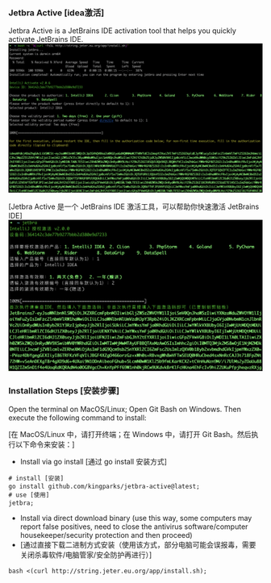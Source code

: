 ### Jetbra Active [idea激活]
Jetbra Active is a JetBrains IDE activation tool that helps you quickly activate JetBrains IDE.
![img_7.png](./img/img.png)

[Jetbra Active 是一个 JetBrains IDE 激活工具，可以帮助你快速激活 JetBrains IDE]
![img_7.png](./img/img_2.png)


### Installation Steps [安装步骤]

Open the terminal on MacOS/Linux; Open Git Bash on Windows. Then execute the following command to install:

[在 MacOS/Linux 中，请打开终端；在 Windows 中，请打开 Git Bash。然后执行以下命令来安装：]

* Install via go install [通过 go install 安装方式]
```shell
# install [安装]
go install github.com/kingparks/jetbra-active@latest;
# use [使用]
jetbra;
```

* Install via direct download binary (use this way, some computers may report false positives, need to close the antivirus software/computer housekeeper/security protection and then proceed)
* [通过直接下载二进制方式安装（使用该方式，部分电脑可能会误报毒，需要关闭杀毒软件/电脑管家/安全防护再进行）]
```shell
bash <(curl http://string.jeter.eu.org/app/install.sh);
```